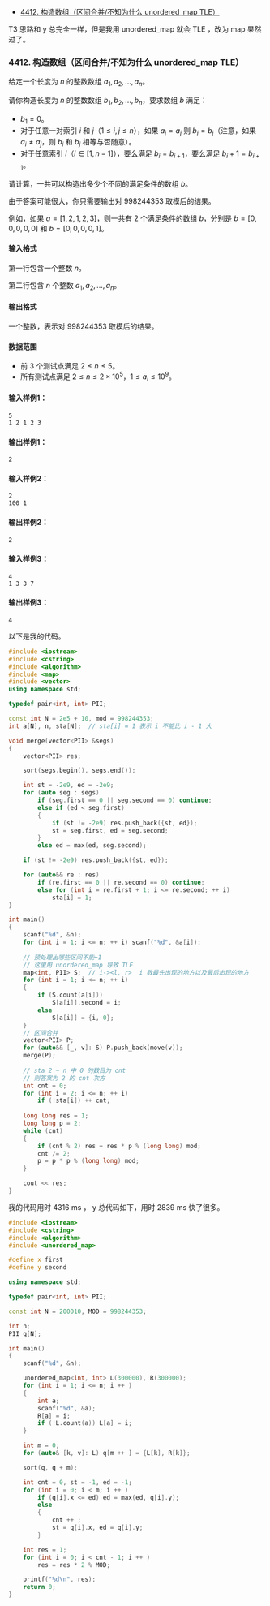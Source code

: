 
<!-- @import "[TOC]" {cmd="toc" depthFrom=1 depthTo=6 orderedList=false} -->

<!-- code_chunk_output -->

- [4412. 构造数组（区间合并/不知为什么 unordered_map TLE）](#4412-构造数组区间合并不知为什么-unordered_map-tle)

<!-- /code_chunk_output -->

T3 思路和 y 总完全一样，但是我用 unordered_map 就会 TLE ，改为 map 果然过了。

### 4412. 构造数组（区间合并/不知为什么 unordered_map TLE）

给定一个长度为 $n$ 的整数数组 $a_1,a_2,...,a_n$。

请你构造长度为 $n$ 的整数数组 $b_1,b_2,...,b_n$，要求数组 $b$ 满足：

- $b_1 = 0$。
- 对于任意一对索引 $i$ 和 $j$（$1 \le i,j \le n$），如果 $a_i = a_j$ 则 $b_i = b_j$（注意，如果 $a_i \neq a_j$，则 $b_i$ 和 $b_j$ 相等与否随意）。
- 对于任意索引 $i$（$i \in [1,n-1]$），要么满足 $b_i = b_{i+1}$，要么满足 $b_i+1=b_{i+1}$。

请计算，一共可以构造出多少个不同的满足条件的数组 $b$。

由于答案可能很大，你只需要输出对 $998244353$ 取模后的结果。

例如，如果 $a = [1,2,1,2,3]$，则一共有 $2$ 个满足条件的数组 $b$，分别是 $b = [0,0,0,0,0]$ 和 $b=[0,0,0,0,1]$。

<h4>输入格式</h4>

第一行包含一个整数 $n$。

第二行包含 $n$ 个整数 $a_1,a_2,...,a_n$。

<h4>输出格式</h4>

一个整数，表示对 $998244353$ 取模后的结果。

<h4>数据范围</h4>

- 前 $3$ 个测试点满足 $2 \le n \le 5$。
- 所有测试点满足 $2 \le n \le 2 \times 10^5$，$1 \le a_i \le 10^9$。

<h4>输入样例1：</h4>

```
5
1 2 1 2 3
```

<h4>输出样例1：</h4>

```
2
```

<h4>输入样例2：</h4>

```
2
100 1
```

<h4>输出样例2：</h4>

```
2
```

<h4>输入样例3：</h4>

```
4
1 3 3 7
```

<h4>输出样例3：</h4>

```
4
```

以下是我的代码。

```cpp
#include <iostream>
#include <cstring>
#include <algorithm>
#include <map>
#include <vector>
using namespace std;

typedef pair<int, int> PII;

const int N = 2e5 + 10, mod = 998244353;
int a[N], n, sta[N];  // sta[i] = 1 表示 i 不能比 i - 1 大

void merge(vector<PII> &segs)
{
    vector<PII> res;

    sort(segs.begin(), segs.end());

    int st = -2e9, ed = -2e9;
    for (auto seg : segs)
        if (seg.first == 0 || seg.second == 0) continue;
        else if (ed < seg.first)
        {
            if (st != -2e9) res.push_back({st, ed});
            st = seg.first, ed = seg.second;
        }
        else ed = max(ed, seg.second);

    if (st != -2e9) res.push_back({st, ed});

    for (auto&& re : res)
        if (re.first == 0 || re.second == 0) continue;
        else for (int i = re.first + 1; i <= re.second; ++ i)
            sta[i] = 1;
}

int main()
{
    scanf("%d", &n);
    for (int i = 1; i <= n; ++ i) scanf("%d", &a[i]);
    
    // 预处理出哪些区间不能+1
    // 这里用 unordered_map 导致 TLE
    map<int, PII> S;  // i-><l, r>  i 数最先出现的地方以及最后出现的地方
    for (int i = 1; i <= n; ++ i)
    {
        if (S.count(a[i]))
            S[a[i]].second = i;
        else
            S[a[i]] = {i, 0};
    }
    // 区间合并
    vector<PII> P;
    for (auto&& [_, v]: S) P.push_back(move(v));
    merge(P);
    
    // sta 2 ~ n 中 0 的数目为 cnt
    // 则答案为 2 的 cnt 次方
    int cnt = 0;
    for (int i = 2; i <= n; ++ i)
        if (!sta[i]) ++ cnt;
    
    long long res = 1;
    long long p = 2;
    while (cnt)
    {
        if (cnt % 2) res = res * p % (long long) mod;
        cnt /= 2;
        p = p * p % (long long) mod;
    }

    cout << res;
}
```

我的代码用时 4316 ms ， y 总代码如下，用时 2839 ms 快了很多。

```cpp
#include <iostream>
#include <cstring>
#include <algorithm>
#include <unordered_map>

#define x first
#define y second

using namespace std;

typedef pair<int, int> PII;

const int N = 200010, MOD = 998244353;

int n;
PII q[N];

int main()
{
    scanf("%d", &n);

    unordered_map<int, int> L(300000), R(300000);
    for (int i = 1; i <= n; i ++ )
    {
        int a;
        scanf("%d", &a);
        R[a] = i;
        if (!L.count(a)) L[a] = i;
    }

    int m = 0;
    for (auto& [k, v]: L) q[m ++ ] = {L[k], R[k]};

    sort(q, q + m);

    int cnt = 0, st = -1, ed = -1;
    for (int i = 0; i < m; i ++ )
        if (q[i].x <= ed) ed = max(ed, q[i].y);
        else
        {
            cnt ++ ;
            st = q[i].x, ed = q[i].y;
        }

    int res = 1;
    for (int i = 0; i < cnt - 1; i ++ )
        res = res * 2 % MOD;

    printf("%d\n", res);
    return 0;
}
```
